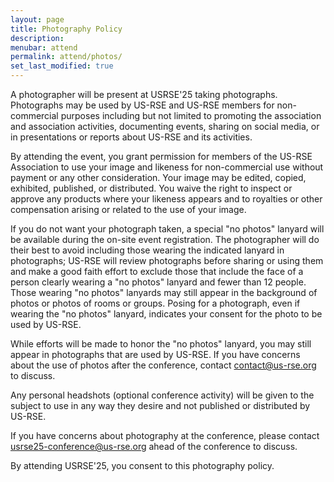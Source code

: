 ```yaml
---
layout: page
title: Photography Policy
description: 
menubar: attend
permalink: attend/photos/
set_last_modified: true
---
```


A photographer will be present at USRSE'25 taking photographs.  Photographs may be used by US-RSE and US-RSE members for non-commercial purposes including but not limited to promoting the association and association activities, documenting events, sharing on social media, or in presentations or reports about US-RSE and its activities.

By attending the event, you grant permission for members of the US-RSE Association to use your image and likeness for non-commercial use without payment or any other consideration.  Your image may be edited, copied, exhibited, published, or distributed.  You waive the right to inspect or approve any products where your likeness appears and to royalties or other compensation arising or related to the use of your image.

If you do not want your photograph taken, a special "no photos" lanyard will be available during the on-site event registration.  The photographer will do their best to avoid including those wearing the indicated lanyard in photographs; US-RSE will review photographs before sharing or using them and make a good faith effort to exclude those that include the face of a person clearly wearing a "no photos" lanyard and fewer than 12 people.  Those wearing "no photos" lanyards may still appear in the background of photos or photos of rooms or groups.  Posing for a photograph, even if wearing the "no photos" lanyard, indicates your consent for the photo to be used by US-RSE.

While efforts will be made to honor the "no photos" lanyard, you may still appear in photographs that are used by US-RSE.  If you have concerns about the use of photos after the conference, contact contact@us-rse.org to discuss.

Any personal headshots (optional conference activity) will be given to the subject to use in any way they desire and not published or distributed by US-RSE.

If you have concerns about photography at the conference, please contact <usrse25-conference@us-rse.org> ahead of the conference to discuss.

By attending USRSE'25, you consent to this photography policy.
